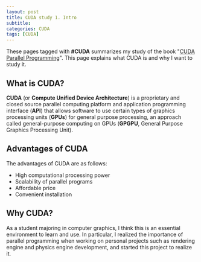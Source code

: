 ```yaml
---
layout: post
title: CUDA study 1. Intro
subtitle: 
categories: CUDA
tags: [CUDA]
---
```


These pages tagged with **#CUDA** summarizes my study of the book "[CUDA Parallel Programming](https://product.kyobobook.co.kr/detail/S000001019500)". This page explains what CUDA is and why I want to study it.

## What is CUDA?

**CUDA** (or **Compute Unified Device Architecture**) is a proprietary and closed source parallel computing platform and application programming interface (**API**) that allows software to use certain types of graphics processing units (**GPUs**) for general purpose processing, an approach called general-purpose computing on GPUs (**GPGPU**, General Purpose Graphics Processing Unit).

## Advantages of CUDA

The advantages of CUDA are as follows:
- High computational processing power
- Scalability of parallel programs
- Affordable price
- Convenient installation

## Why CUDA?

As a student majoring in computer graphics, I think this is an essential environment to learn and use. In particular, I realized the importance of parallel programming when working on personal projects such as rendering engine and physics engine development, and started this project to realize it.
